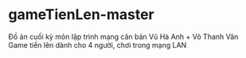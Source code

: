 # gameTienLen-master
Đồ án cuối kỳ môn lập trình mạng căn bản
Vũ Hà Anh + Võ Thanh Vân
Game tiến lên dành cho 4 người, chơi trong mạng LAN
